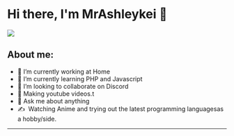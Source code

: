 # Hi there, I'm MrAshleykei 👋

<img src="https://assets.hongkiat.com/uploads/hello-world-different-programming-languages/fsharp.jpg"/>

## About me:
- 🔭 I’m currently working at Home
- 🌱 I’m currently learning PHP and Javascript
- 👯 I’m looking to collaborate on Discord
- 💎 Making youtube videos.t
- 💬 Ask me about anything
- ✍️ ️ Watching Anime and trying out the latest programming languages ​​as a hobby/side.
--------------
